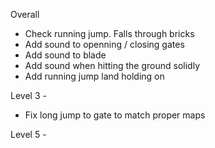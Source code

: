 
Overall
- Check running jump.  Falls through bricks
- Add sound to openning / closing gates
- Add sound to blade
- Add sound when hitting the ground solidly
- Add running jump land holding on

Level 3 -

- Fix long jump to gate to match proper maps

Level 5 - 


